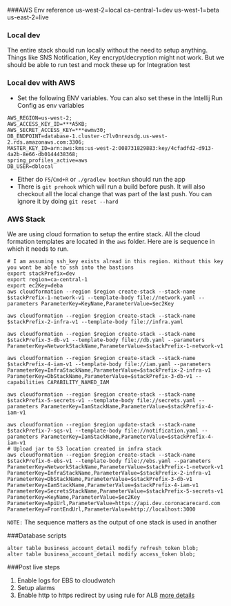 ###AWS Env reference
us-west-2=local
ca-central-1=dev
us-west-1=beta
us-east-2=live

### Local dev
The entire stack should run locally without the need to setup anything. 
Things like SNS Notification, Key encrypt/decryption might not work. But we should be able to run test and mock
these up for Integration test
### Local dev with AWS
* Set the following ENV variables. You can also set these in the Intellij Run Config as env variables
```
AWS_REGION=us-west-2;
AWS_ACCESS_KEY_ID=***A5KB;
AWS_SECRET_ACCESS_KEY=***ewmv30;
DB_ENDPOINT=database-1.cluster-c7lv0nrezsdg.us-west-2.rds.amazonaws.com:3306;
MASTER_KEY_ID=arn:aws:kms:us-west-2:008731829883:key/4cfadfd2-d913-4a2b-8e66-db0144438368;
spring_profiles_active=aws
DB_USER=dblocal
```
* Either do `F5`/`Cmd+R` or `./gradlew bootRun` should run the app
* There is `git prehook` which will run a build before push. It will also checkout all the local change that was 
part of the last push. You can ignore it by doing `git reset --hard`

### AWS Stack
We are using cloud formation to setup the entire stack. All the cloud formation templates are located in the `aws` folder. 
Here are is sequence in which it needs to run.
```$xslt
# I am assuming ssh_key exists alread in this region. Without this key you wont be able to ssh into the bastions
export stackPrefix=dev
export region=ca-central-1 
export ec2Key=deba
aws cloudformation --region $region create-stack --stack-name $stackPrefix-1-network-v1 --template-body file://network.yaml --parameters ParameterKey=KeyName,ParameterValue=$ec2Key

aws cloudformation --region $region create-stack --stack-name $stackPrefix-2-infra-v1 --template-body file://infra.yaml

aws cloudformation --region $region create-stack --stack-name $stackPrefix-3-db-v1 --template-body file://db.yaml --parameters ParameterKey=NetworkStackName,ParameterValue=$stackPrefix-1-network-v1

aws cloudformation --region $region create-stack --stack-name $stackPrefix-4-iam-v1 --template-body file://iam.yaml --parameters ParameterKey=InfraStackName,ParameterValue=$stackPrefix-2-infra-v1 ParameterKey=DbStackName,ParameterValue=$stackPrefix-3-db-v1 --capabilities CAPABILITY_NAMED_IAM

aws cloudformation --region $region create-stack --stack-name $stackPrefix-5-secrets-v1 --template-body file://secrets.yaml --parameters ParameterKey=IamStackName,ParameterValue=$stackPrefix-4-iam-v1

aws cloudformation --region $region update-stack --stack-name $stackPrefix-7-sqs-v1 --template-body file://notification.yaml --parameters ParameterKey=IamStackName,ParameterValue=$stackPrefix-4-iam-v1
# Upload jar to S3 location created in infra stack
aws cloudformation --region $region create-stack --stack-name $stackPrefix-6-ebs-v1 --template-body file://ebs.yaml --parameters ParameterKey=NetworkStackName,ParameterValue=$stackPrefix-1-network-v1 ParameterKey=InfraStackName,ParameterValue=$stackPrefix-2-infra-v1  ParameterKey=DbStackName,ParameterValue=$stackPrefix-3-db-v1 ParameterKey=IamStackName,ParameterValue=$stackPrefix-4-iam-v1 ParameterKey=SecretsStackName,ParameterValue=$stackPrefix-5-secrets-v1 ParameterKey=KeyName,ParameterValue=$ec2Key ParameterKey=ApiUrl,ParameterValue=https://api.dev.coronacarecard.com ParameterKey=FrontEndUrl,ParameterValue=http://localhost:3000

```

`NOTE:` The sequence matters as the output of one stack is used in another

###Database scripts

```$xslt
alter table business_account_detail modify refresh_token blob;
alter table business_account_detail modify access_token blob;
```

###Post live steps
1. Enable logs for EBS to cloudwatch
1. Setup alarms
1. Enable http to https redirect by using rule for ALB [more details](https://github.com/awsdocs/elastic-beanstalk-samples/blob/master/configuration-files/aws-provided/security-configuration/https-redirect/java-tomcat/https-redirect-nginx-java-tomcat/nginx/conf.d/elasticbeanstalk/00_application.conf)